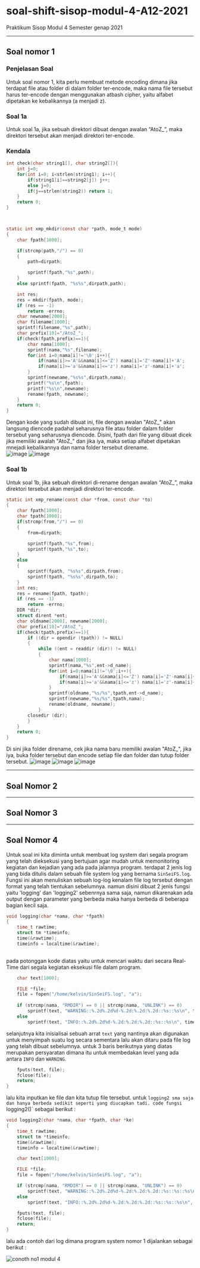# soal-shift-sisop-modul-4-A12-2021
Praktikum Sisop Modul 4 Semester genap 2021

<hr>

## Soal nomor 1
### Penjelasan Soal
Untuk soal nomor 1, kita perlu membuat metode encoding dimana jika terdapat file atau folder di dalam folder ter-encode, maka nama file tersebut harus ter-encode dengan menggunakan atbash cipher, yaitu alfabet dipetakan ke kebalikannya (a menjadi z).  
### Soal 1a
Untuk soal 1a, jika sebuah direktori dibuat dengan awalan “AtoZ_”, maka direktori tersebut akan menjadi direktori ter-encode.  
### Kendala
```c
int check(char string1[], char string2[]){
    int j=0;
    for(int i=0; i<strlen(string1); i++){
        if(string1[i]==string2[j]) j++;
        else j=0;
        if(j==strlen(string2)) return 1;
    }
    return 0;
}



static int xmp_mkdir(const char *path, mode_t mode)
{
    char fpath[1000];

    if(strcmp(path,"/") == 0)
    {
        path=dirpath;

        sprintf(fpath,"%s",path);
    }
    else sprintf(fpath, "%s%s",dirpath,path);

	int res;
	res = mkdir(fpath, mode);
	if (res == -1)
		return -errno;
    char newname[2000];
    char filename[1000];
    sprintf(filename,"%s",path);
    char prefix[10]="/AtoZ_";
    if(check(fpath,prefix)==1){
        char nama[1000];
        sprintf(nama,"%s",filename);
        for(int i=0;nama[i]!='\0';i++){
            if(nama[i]>='A'&&nama[i]<='Z') nama[i]='Z'-nama[i]+'A';
            if(nama[i]>='a'&&nama[i]<='z') nama[i]='z'-nama[i]+'a';
        }
        sprintf(newname,"%s%s",dirpath,nama);
        printf("%s\n",fpath);
        printf("%s\n",newname);
        rename(fpath, newname); 
    }
	return 0;
}
```
Dengan kode yang sudah dibuat ini, file dengan awalan "AtoZ_" akan langsung diencode padahal seharusnya file atau folder dalam folder tersebut yang seharusnya diencode. Disini, fpath dari file yang dibuat dicek jika memiliki awalah "AtoZ_" dan jika iya, maka setiap alfabet dipetakan mnejadi kebalikannya dan nama folder tersebut direname.  
![image](https://user-images.githubusercontent.com/7587945/121809512-40845e00-cc87-11eb-88c1-6777e746e7c5.png)
![image](https://user-images.githubusercontent.com/7587945/121809530-4e39e380-cc87-11eb-96a9-3248e293c98a.png)
### Soal 1b
Untuk soal 1b, jika sebuah direktori di-rename dengan awalan “AtoZ_”, maka direktori tersebut akan menjadi direktori ter-encode.  
```c
static int xmp_rename(const char *from, const char *to)
{
    char fpath[1000];
    char tpath[1000];
    if(strcmp(from,"/") == 0)
    {
        from=dirpath;

        sprintf(fpath,"%s",from);
        sprintf(tpath,"%s",to);
    }
    else
    {
        sprintf(fpath, "%s%s",dirpath,from);
        sprintf(tpath, "%s%s",dirpath,to);
    } 
	int res;
	res = rename(fpath, tpath);
	if (res == -1)
		return -errno;
    DIR *dir;
    struct dirent *ent;
    char oldname[2000], newname[2000];
    char prefix[10]="/AtoZ_";
    if(check(tpath,prefix)==1){
        if ((dir = opendir (tpath)) != NULL) 
        {
            while ((ent = readdir (dir)) != NULL) 
            {
                char nama[1000];
                sprintf(nama,"%s",ent->d_name);
                for(int i=0;nama[i]!='\0';i++){
                    if(nama[i]>='A'&&nama[i]<='Z') nama[i]='Z'-nama[i]+'A';
                    if(nama[i]>='a'&&nama[i]<='z') nama[i]='z'-nama[i]+'a';
                }
                sprintf(oldname,"%s/%s",tpath,ent->d_name);
                sprintf(newname,"%s/%s",tpath,nama);
                rename(oldname, newname);         
            }
        closedir (dir);
        } 
    }
    return 0;
}
```
Di sini jika folder direname, cek jika nama baru memiliki awalan "AtoZ_", jika iya, buka folder tersebut dan encode setiap file dan folder dan tutup folder tersebut.
![image](https://user-images.githubusercontent.com/7587945/121809716-1aab8900-cc88-11eb-80ac-bf5e1d8bc27c.png)
![image](https://user-images.githubusercontent.com/7587945/121809729-27c87800-cc88-11eb-932d-2734a538d28f.png)
![image](https://user-images.githubusercontent.com/7587945/121809740-39aa1b00-cc88-11eb-8c46-640bc1f91e96.png)

<hr>  

## Soal Nomor 2


<hr>  

## Soal Nomor 3

<hr>

## Soal Nomor 4

Untuk soal ini kita diminta untuk membuat log system dari segala program yang telah dieksekusi yang bertujuan agar mudah untuk memonitoring kegiatan dan kejadian yang ada pada jalannya program. terdapat 2 jenis log yang bida ditulis dalam sebuah file system log yang bernama `SinSeiFS.log`. Fungsi ini akan menuliskan sebuah log-log kenalam file log tersebut dengan format yang telah tientukan sebelumnya. namun disini dibuat 2 jenis fungsi yaitu 'logging' dan 'logging2' sebenrnya sama saja, namun dikarenakan ada output dengan parameter yang berbeda maka hanya berbeda di beberapa bagian kecil saja.  

```c
void logging(char *nama, char *fpath)
{
	time_t rawtime;
	struct tm *timeinfo;
	time(&rawtime);
	timeinfo = localtime(&rawtime);
	

```  
pada potonggan kode diatas yaitu untuk mencari waktu dari secara Real-Time dari segala kegiatan eksekusi file dalam program.  
```c
	char text[1000];

	FILE *file;
	file = fopen("/home/kelvin/SinSeiFS.log", "a");
	
	if (strcmp(nama, "RMDIR") == 0 || strcmp(nama, "UNLINK") == 0)
		sprintf(text, "WARNING::%.2d%.2d%d-%.2d:%.2d:%.2d::%s::%s\n", timeinfo->tm_mday, timeinfo->tm_mon + 1, timeinfo->tm_year + 1900, timeinfo->tm_hour, timeinfo->tm_min, timeinfo->tm_sec, nama, fpath);
	else
		sprintf(text, "INFO::%.2d%.2d%d-%.2d:%.2d:%.2d::%s::%s\n", timeinfo->tm_mday, timeinfo->tm_mon + 1, timeinfo->tm_year + 1900, timeinfo->tm_hour, timeinfo->tm_min, timeinfo->tm_sec, nama, fpath);

```
selanjutnya kita inisialisai sebuah arrat `text` yang nantinya akan digunakan untuk menyimpah suatu log secara sementara lalu akan ditaru pada file log yang telah dibuat sebelumnya. untuk 3 baris berikutnya yang diatas merupakan persyaratan dimana itu untuk membedakan level yang ada antara `INFO` dan `WARNING`.  
```c
	fputs(text, file);
	fclose(file);
	return;
}
```  
lalu kita inputkan ke file dan kita tutup file tersebut. untuk `logging2 sma saja dan hanya berbeda sedikit seperti yang diucapkan tadi. code fungsi `logging2()` sebagai berikut :  
```c
void logging2(char *nama, char *fpath, char *ke)
{
	time_t rawtime;
	struct tm *timeinfo;
	time(&rawtime);
	timeinfo = localtime(&rawtime);

	char text[1000];

	FILE *file;
	file = fopen("/home/kelvin/SinSeiFS.log", "a");

	if (strcmp(nama, "RMDIR") == 0 || strcmp(nama, "UNLINK") == 0)
		sprintf(text, "WARNING::%.2d%.2d%d-%.2d:%.2d:%.2d::%s::%s::%s\n", timeinfo->tm_mday, timeinfo->tm_mon + 1, timeinfo->tm_year + 1900, timeinfo->tm_hour, timeinfo->tm_min, timeinfo->tm_sec, nama, fpath, ke);
	else
		sprintf(text, "INFO::%.2d%.2d%d-%.2d:%.2d:%.2d::%s::%s::%s\n", timeinfo->tm_mday, timeinfo->tm_mon + 1, timeinfo->tm_year + 1900, timeinfo->tm_hour, timeinfo->tm_min, timeinfo->tm_sec, nama, fpath, ke);

	fputs(text, file);
	fclose(file);
	return;
}
```  
lalu ada contoh dari log dimana program system nomor 1 dijalankan sebagai berikut :  

 ![conoth no1 modul 4](https://user-images.githubusercontent.com/75328763/121812670-f6a17500-cc92-11eb-8e4f-1c0022f5a568.png)
